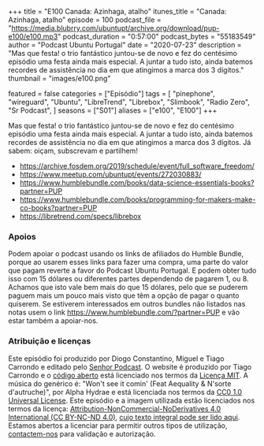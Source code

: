 +++
title = "E100 Canada: Azinhaga, atalho"
itunes_title = "Canada: Azinhaga, atalho"
episode = 100
podcast_file = "https://media.blubrry.com/ubuntupt/archive.org/download/pup-e100/e100.mp3"
podcast_duration = "0:57:00"
podcast_bytes = "55183549"
author = "Podcast Ubuntu Portugal"
date = "2020-07-23"
description = "Mas que festa! o trio fantástico juntou-se de novo e fez do centésimo episódio uma festa ainda mais especial. A juntar a tudo isto, ainda batemos recordes de assistência no dia em que atingimos a marca dos 3 dígitos."
thumbnail = "images/e100.png"

featured = false
categories = ["Episódio"]
tags = [
  "pinephone",
  "wireguard",
  "Ubuntu",
  "LibreTrend",
  "Librebox",
  "Slimbook",
  "Radio Zero",
  "Sr Podcast",
]
seasons = ["S01"]
aliases = ["e100", "E100"]
+++

Mas que festa! o trio fantástico juntou-se de novo e fez do centésimo episódio uma festa ainda mais especial. A juntar a tudo isto, ainda batemos recordes de assistência no dia em que atingimos a marca dos 3 dígitos.
Já sabem: oiçam, subscrevam e partilhem!

* https://archive.fosdem.org/2019/schedule/event/full_software_freedom/
* https://www.meetup.com/ubuntupt/events/272030883/
* https://www.humblebundle.com/books/data-science-essentials-books?partner=PUP
* https://www.humblebundle.com/books/programming-for-makers-make-co-books?partner=PUP
* https://libretrend.com/specs/librebox


### Apoios
Podem apoiar o podcast usando os links de afiliados do Humble Bundle, porque ao usarem esses links para fazer uma compra, uma parte do valor que pagam reverte a favor do Podcast Ubuntu Portugal.
E podem obter tudo isso com 15 dólares ou diferentes partes dependendo de pagarem 1, ou 8.
Achamos que isto vale bem mais do que 15 dólares, pelo que se puderem paguem mais um pouco mais visto que têm a opção de pagar o quanto quiserem.
Se estiverem interessados em outros bundles não listados nas notas usem o link https://www.humblebundle.com/?partner=PUP e vão estar também a apoiar-nos.

### Atribuição e licenças
Este episódio foi produzido por Diogo Constantino, Miguel e Tiago Carrondo e editado pelo [Senhor Podcast](https://senhorpodcast.pt/).
O website é produzido por Tiago Carrondo e o [código aberto](https://gitlab.com/podcastubuntuportugal/website) está licenciado nos termos da [Licença MIT](https://gitlab.com/podcastubuntuportugal/website/main/LICENSE).
A música do genérico é: "Won't see it comin' (Feat Aequality & N'sorte d'autruche)", por Alpha Hydrae e está licenciada nos termos da [CC0 1.0 Universal License](https://creativecommons.org/publicdomain/zero/1.0/).
Este episódio e a imagem utilizada estão licenciados nos termos da licença: [Attribution-NonCommercial-NoDerivatives 4.0 International (CC BY-NC-ND 4.0)](https://creativecommons.org/licenses/by-nc-nd/4.0/), [cujo texto integral pode ser lido aqui](https://creativecommons.org/licenses/by-nc-nd/4.0/legalcode). Estamos abertos a licenciar para permitir outros tipos de utilização, [contactem-nos](https://podcastubuntuportugal.org/contactos) para validação e autorização.

